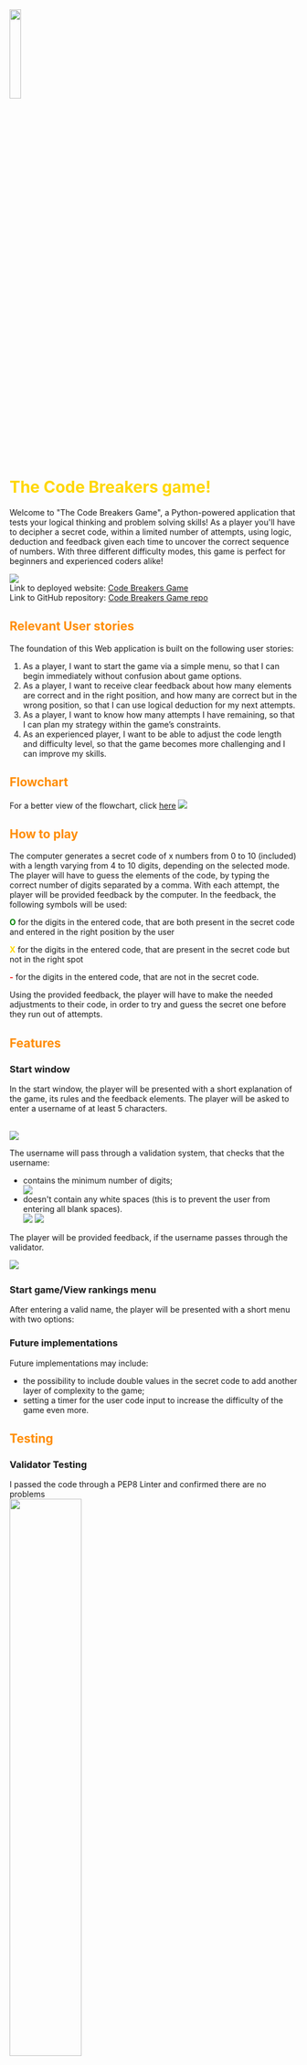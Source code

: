 <img src="assets/images-for-README/Code-Breakers-Game-Logo.png" style="width: 20%">

<h1 style="color: gold">The Code Breakers game!</h1>
<p>Welcome to "The Code Breakers Game", a Python-powered application that tests your logical thinking and problem solving skills! As a player you'll have to decipher a secret code, within a limited number of attempts, using logic, deduction and feedback given each time to uncover the correct sequence of numbers. With three different difficulty modes, this game is perfect for beginners and experienced coders alike!</p>
<img src="assets/images-for-README/am-I-responsive.PNG">
<br>
Link to deployed website: <a href="https://code-breakers-game-cc7884debcdc.herokuapp.com/" target="_blank">Code Breakers Game</a><br>
Link to GitHub repository: <a href="https://github.com/DR-developer98/Code-Breakers-Game---3rd-CI-Portfolio-Project-Python-" target="_blank">Code Breakers Game repo</a>
<h2 style="color: darkorange">Relevant User stories</h2>
<p>The foundation of this Web application is built on the following user stories:</p>
<ol>
<li id="US1">As a player, I want to start the game via a simple menu, so that I can begin immediately without confusion about game options.</li>
<li id="US2">As a player, I want to receive clear feedback about how many elements are correct and in the right position, and how many are correct but in the wrong position, so that I can use logical deduction for my next attempts.
</li>
<li id="US3">As a player, I want to know how many attempts I have remaining, so that I can plan my strategy within the game’s constraints.</li>
<li id="US4">As an experienced player, I want to be able to adjust the code length and difficulty level, so that the game becomes more challenging and I can improve my skills.
</li>
</ol>

<h2 style="color: darkorange">Flowchart</h2>
<p>For a better view of the flowchart, click <a href="assets/images-for-README/Codebreakers Game-flowchart.png" target="_blank">here</a>
<img src="assets/images-for-README/Codebreakers Game-flowchart.png">

<h2 style="color: darkorange">How to play</h2>
<p>The computer generates a secret code of x numbers from 0 to 10 (included) with a length varying from 4 to 10 digits, depending on the selected mode. The player will have to guess the elements of the code, by typing the correct number of digits separated by a comma.
With each attempt, the player will be provided feedback by the computer. In the feedback, the following symbols will be used:</p>

<p><strong style="color: green">O</strong> for the digits in the entered code, that are both present in the secret code and entered in the right position by the user</p>
<p><strong style="color: gold">X</strong> for the digits in the entered code, that are present in the secret code but not in the right spot</p>
<p><strong style="color: red">-</strong> for the digits in the entered code, that are not in the secret code.</p>
Using the provided feedback, the player will have to make the needed adjustments to their code, in order to try and guess the secret one before they run out of attempts.

<h2 style="color: darkorange">Features</h2>
<h3>Start window</h3>
<p>In the start window, the player will be presented with a short explanation of the game, its rules and the feedback elements.
The player will be asked to enter a username of at least 5 characters.</p>
<br>
<img src="assets/images-for-README/start-program-view.PNG">
<br>
<p>The username will pass through a validation system, that checks that the username:</p>
<ul>
<li>contains the minimum number of digits;</li>
<img src="assets/images-for-README/username-containing-fewer-ch-than-5.PNG">
<li>doesn't contain any white spaces (this is to prevent the user from entering all blank spaces).</li>
<img src="assets/images-for-README/username-containing-only-blank-spaces.PNG">
<img src="assets/images-for-README/username-containing-some-blank-spaces.PNG">
</ul>
<p>The player will be provided feedback, if the username passes through the validator.</p>
<img src="assets/images-for-README/entered-username-is-valid.PNG">
<img >
<h3>Start game/View rankings menu</h3>
<p>After entering a valid name, the player will be presented with a short menu with two options:</p>
<ol></ol>

<h3>Future implementations</h3>
<p>Future implementations may include:</p>
<ul>
<li>the possibility to include double values in the secret code to add another layer of complexity to the game;</li>
<li>setting a timer for the user code input to increase the difficulty of the game even more.</li>
</ul>

<h2 style="color: darkorange">Testing</h2>
<h3>Validator Testing</h3>
I passed the code through a PEP8 Linter and confirmed there are no problems
<br>
<img src="assets/images-for-README/PEP8-validator-result.PNG" style="width: 50%">
<h3>Manual testing</h3>
<table>
<tr>
<th style="color: gold">Action</th>
<th style="color: gold">Expected behaviour</th>
<th style="color: gold">Pass/Fail</th>
</tr>
</table>
<h3>Fixed bugs</h3>
<ul>
<li>The program was originating two different secret codes and was prompting the user to input their guess twice. This was caused by the generate_secret_code(mode) and input_guessed_code(gen_code, digits, attempts) being called twice. Since both functions return a tuple with three variables, I had to unpack them in order to access the variables that I had to pass as arguments to the input_guessed_code function.
At the beginning I used the following solution:</li>

<img src="assets/images-for-README/wrong-approach-to-input-guessed-code.PNG">

but then I understood that I was in fact calling the functions twice.
This was solved by:
1. merging the function that was handling the input of the user's guess and that, which was responsible for the validation of the entered code. The new function became check_guessed_code_against_secret_one(gen_code, digits, attempts);
2. unpacking the tuple with the returned variables from the function "generate_secret_code(mode)" (as *args) directly when defining the "feedback" variable within the "main()" function.

<p style="color: gold; font-weight: bold">Tuple with returned variables from generate_secret_code function</p>
<img src="assets/images-for-README/tuple-w-returned-vars-gen-secret-code-func.PNG">
<p style="color: gold; font-weight: bold">Unpacking tuple when defining feedback variable/calling check_guessed_code_against_secret_one function</p>
<img src="assets/images-for-README/unpacking-returned-results-in-cgcasc-function.PNG">

<li>At some point the program was seemingly swapping number_of_attempts with number_of_digits. This was caused by the order, in which I had mentioned the parameters inside the brackets of the check_guessed_code_against_secret_one(gen_code, attempts, digits) function, so when unpacking the tuple with the returned variables from the generated_code variable, the number_of_attempts and number_of_digits were being assigned respectively to digits and to attempts. This was simply fixed by changing the order of the parameters to (gen_code, digits, attempts).</li><br>

<li>When implementing colorama to add colour to the feedback elements (O, X and -), the terminal was returning something like:</li>
<br>
<em>"here is your feedback: ['\x1b[32mO\x1b[0m', '\x1b[33mX\x1b[0m', '\x1b[33mX\x1b[0m', '\x1b[33mX\x1b[0m']"</em>
<br>
<br>
This was caused by the feedback being provided to the user in the form of a list of strings.
To fix this, I used the .join method like in the example here below, to turn the list into one single string, where the colours where rendered correctly. CREDIT: <a href="https://copilot.microsoft.com/" target="_blank">Microsoft Copilot</a>
<br>
<img src="assets/images-for-README/here-is-your-feedback.PNG">
</ul>

<h2 style="color: darkorange">Deployment</h2>
<p>This project was deployed using Code Institute's mock terminal for Heroku.</p>
<p>In order to deploy this game, follow these steps:</p>
<ol>
<li>Fork or clone this repository</li>
<li>Create a new Heroku app</li>
<li>Set the buildbacks to Python and NodeJS in that order</li>
<li>Link the Heroku App to the repository</li>
<li>Click on Deploy</li>
</ol>

<h2 style="color: darkorange">Credits</h2>
<h3>Content</h3>
<ul>
<li>For the code to exclude double values in the secret code (generate_secret_code function), I consulted <a href="https://www.geeksforgeeks.org/python-random-sample-function/" target="_blank">geeksforgeeks</a></li>
<br>
<img src="assets/images-for-README/exclude-double-values-secret-code.PNG">
<br>
<li>For the code to make sure the username-score pairs from the external Leaderboard Excel-sheet be shown in decreasing order of score, I consulted <a href="https://stackoverflow.com/questions/10695139/sort-a-list-of-tuples-by-2nd-item-integer-value" target="_blank">stackoverflow</a></li>
<br>
<img src="assets/images-for-README/sorted-lambda-method.PNG">
<br>
<li>For the validation system, that checks for unwanted letters/symbols other than numbers in the code entered by the user, I used the following solution, suggested by <a href="https://copilot.microsoft.com/" target="_blank">Microsoft Copilot</a></li>
<br>
<img src="assets/images-for-README/validation-guessed-code-no-lett-or-other-symbols.PNG">
<br>
<li>The suggestion to use the colorama library to add colours to the error messages and the feedback components was given to me by my mentor, Dick Vlaanderen. For its correct usage in the code, <a href="https://pypi.org/project/colorama/" target="_blank">https://pypi.org/project/colorama/</a> was consulted.</li>
</ul>
<h3>Used technologies</h3>
<ul>
<li>This entire app was developed using Python</li>
<li><a href="https://copilot.microsoft.com/" target="_blank">Microsoft Copilot</a> was used to create the logo of this app (see top of this README file)</li>
</ul>
<h3>Media</h3>
All used screenshots were taken from my own laptop

